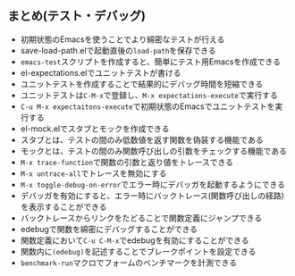 ## まとめ(テスト・デバッグ)
- 初期状態のEmacsを使うことでより綿密なテストが行える
- save-load-path.elで起動直後の`load-path`を保存できる
- `emacs-test`スクリプトを作成すると、簡単にテスト用Emacsを作成できる
- el-expectations.elでユニットテストが書ける
- ユニットテストを作成することで結果的にデバッグ時間を短縮できる
- ユニットテストは`C-M-x`で登録し、`M-x expectations-execute`で実行する
- `C-u M-x expectaitons-execute`で初期状態のEmacsでユニットテストを実行する
- el-mock.elでスタブとモックを作成できる
- スタブとは、テストの間のみ低数値を返す関数を偽装する機能である
- モックとは、テストの間のみ関数呼び出しの引数をチェックする機能である
- `M-x trace-function`で関数の引数と返り値をトレースできる
- `M-x untrace-all`でトレースを無効にする
- `M-x toggle-debug-on-error`でエラー時にデバッガを起動するようにできる
- デバッガを有効にすると、エラー時にバックトレース(関数呼び出しの経路)を表示することができる
- バックトレースからリンクをたどることで関数定義にジャンプできる
- edebugで関数を綿密にデバッグすることができる
- 関数定義において`C-u C-M-x`でedebugを有効にすることができる
- 関数内に`(edebug)`を記述することでブレークポイントを設定できる
- `benchmark-run`マクロでフォームのベンチマークを計測できる
